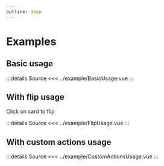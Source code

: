 ```yaml
---
outline: deep
---
```


<script setup>
import BasicUsage from '../example/BasicUsage.vue'
import FlipUsage from '../example/FlipUsage.vue'
import CustomActionsUsage from '../example/CustomActionsUsage.vue'
</script>

# Examples

## Basic usage

<ClientOnly>
  <BasicUsage />
</ClientOnly>

:::details Source
<<< ../example/BasicUsage.vue
:::

## With flip usage

Click on card to flip

<ClientOnly>
  <FlipUsage />
</ClientOnly>

:::details Source
<<< ../example/FlipUsage.vue
:::

## With custom actions usage

<ClientOnly>
  <CustomActionsUsage />
</ClientOnly>

:::details Source
<<< ../example/CustomActionsUsage.vue
:::

